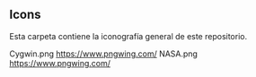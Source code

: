 ## Icons

Esta carpeta contiene la iconografía general de este repositorio.

Cygwin.png https://www.pngwing.com/
NASA.png https://www.pngwing.com/
